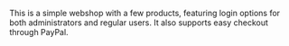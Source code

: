 This is a simple webshop with a few products, featuring login options for both administrators and regular users. It also supports easy checkout through PayPal.
